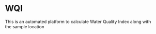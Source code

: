 # WQI
This is an automated platform to calculate Water Quality Index along with the sample location

